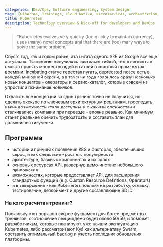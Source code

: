 ```yaml
---
categories: [Dev/Ops, Software engineering, System design]
tags: [Hiberbee, Trainings, Cloud Native, Microservices, orchestration, choreography, Kubernetes, Docker]
title: Kubernetes
description: Technology overview & kick-off for developers and DevOps
---
```


> "Kubernetes evolves very quickly (too quickly to maintain currency), uses (many) novel concepts and that there are (too) many ways to 
solve the same problem."

Спустя год, как и годом ранее, эта цитата одного SRE из Google все еще актуальна. Технология получилась настолько гибкой, что с легкостью 
смогла принять множество идей и патчей в короткий промежуток времени. Incubating статус перестал пугать, deprecated notice есть в каждой
 минорной версии, а в течении года появилось сразу несколько новых концептов - операторы и сервис-каталог, которые совсем не упростили понимание новичков.

Охватить все концепции за один тренинг точно не получится, но сделать экскурс по ключевым архитектурным решениям, проследить, какие возможности стали доступны, и с какими сложностями сталкивались компании при переезде - вполне реально. Как минимум, станет реальнее оценить трудозатраты и составить план для дальнейшего изучения. 

## Программа
- истории и причинах появления K8S и факторах, обеспечивших спрос, и как следствие - рост его популярности
- архитектуре, базовых компонентах и их ролях
- основных ресурсах API, развернув демо-инстанс небольшого приложения
- возможностях, которые предоставляет API, для расширения стандартных функций (e.g. Custom Resource Defintions, Operators) 
- и в завершение - как Kubernetes повлиял на разработку, отладку, тестирование, деплоймент и другие составляющие SDLC 

### На кого расчитан тренинг?
Поскольку этот воркшоп скорее фундамент для более предметных тренингов, соотношение лекции/демо будет около 50/50, и поможет разработчикам, которые планируют, уже начали эксплуатацию Kubernetes, либо рассматривают Куб как альтернативу Swarm, составить оптимальный backlog и учесть последние обновления платформы.
